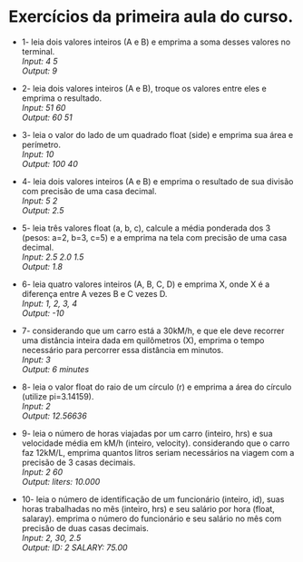 # Exercícios da primeira aula do curso.  
- 1- leia dois valores inteiros (A e B) e emprima a soma desses valores no terminal.  
*Input: 4 5*  
*Output: 9*  
  
- 2- leia dois valores inteiros (A e B), troque os valores entre eles e emprima o resultado.  
*Input: 51 60*  
*Output: 60 51*  
  
- 3- leia o valor do lado de um quadrado float (side) e emprima sua área e perímetro.  
*Input: 10*  
*Output: 100 40*  
  
- 4- leia dois valores inteiros (A e B) e emprima o resultado de sua divisão com precisão de uma casa decimal.  
*Input: 5 2*  
*Output: 2.5*  
  
- 5- leia três valores float (a, b, c), calcule a média ponderada dos 3 (pesos: a=2, b=3, c=5) e a emprima na tela com precisão de uma casa decimal.  
*Input: 2.5 2.0 1.5*  
*Output: 1.8*  
  
- 6- leia quatro valores inteiros (A, B, C, D) e emprima X, onde X é a diferença entre A vezes B e C vezes D.  
*Input: 1, 2, 3, 4*  
*Output: -10*  
  
- 7- considerando que um carro está a 30kM/h, e que ele deve recorrer uma distância inteira dada em quilômetros (X), emprima o tempo necessário para percorrer essa distância em minutos.  
*Input: 3*  
*Output: 6 minutes*  
  
- 8- leia o valor float do raio de um círculo (r) e emprima a área do círculo (utilize pi=3.14159).  
*Input: 2*  
*Output: 12.56636*  
  
- 9- leia o número de horas viajadas por um carro (inteiro, hrs) e sua velocidade média em kM/h (inteiro, velocity). considerando que o carro faz 12kM/L, emprima quantos litros seriam necessários na viagem com a precisão de 3 casas decimais.  
*Input: 2 60*  
*Output: liters: 10.000*  
  
- 10- leia o número de identificação de um funcionário (inteiro, id), suas horas trabalhadas no mês (inteiro, hrs) e seu salário por hora (float, salaray). emprima o número do funcionário e seu salário no mês com precisâo de duas casas decimais.  
*Input: 2, 30, 2.5*  
*Output: ID: 2 SALARY: 75.00*  
